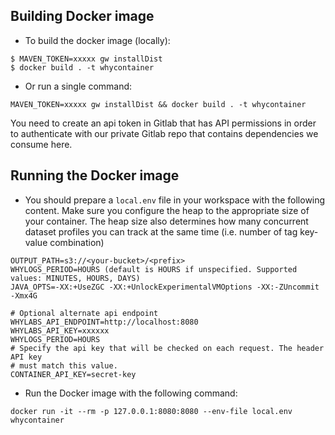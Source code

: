 ## Building Docker image
* To build the docker image (locally):

```
$ MAVEN_TOKEN=xxxxx gw installDist
$ docker build . -t whycontainer
```

* Or run a single command:
```
MAVEN_TOKEN=xxxxx gw installDist && docker build . -t whycontainer
```

You need to create an api token in Gitlab that has API permissions in order to authenticate with our private Gitlab
repo that contains dependencies we consume here.

## Running the Docker image

* You should prepare a `local.env` file in your workspace with the following content. Make sure you configure
the heap to the appropriate size of your container. The heap size also determines how many concurrent dataset profiles
you can track at the same time (i.e. number of tag key-value combination)
```
OUTPUT_PATH=s3://<your-bucket>/<prefix>
WHYLOGS_PERIOD=HOURS (default is HOURS if unspecified. Supported values: MINUTES, HOURS, DAYS)
JAVA_OPTS=-XX:+UseZGC -XX:+UnlockExperimentalVMOptions -XX:-ZUncommit -Xmx4G

# Optional alternate api endpoint
WHYLABS_API_ENDPOINT=http://localhost:8080
WHYLABS_API_KEY=xxxxxx
WHYLOGS_PERIOD=HOURS
# Specify the api key that will be checked on each request. The header API key
# must match this value.
CONTAINER_API_KEY=secret-key
```

* Run the Docker image with the following command:
```
docker run -it --rm -p 127.0.0.1:8080:8080 --env-file local.env whycontainer
```
